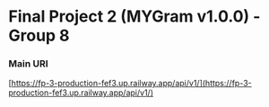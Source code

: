 # Final Project 2 (MYGram v1.0.0) - Group 8

### Main URI

[https://fp-3-production-fef3.up.railway.app/api/v1/](https://fp-3-production-fef3.up.railway.app/api/v1/)
